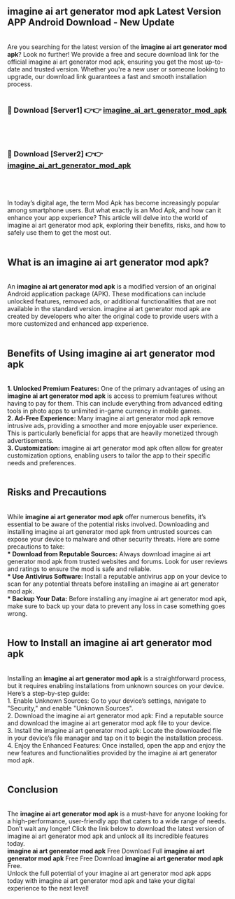 ## imagine ai art generator mod apk Latest Version APP Android Download - New Update
<br>
Are you searching for the latest version of the <strong>imagine ai art generator mod apk</strong>? Look no further! We provide a free and secure download link for the official imagine ai art generator mod apk, ensuring you get the most up-to-date and trusted version. Whether you're a new user or someone looking to upgrade, our download link guarantees a fast and smooth installation process.
<br>
<br>
<h3>🔴 Download [Server1] 👉👉 <a href="https://modyolo.store/imagine+ai+art+generator+mod+apk">imagine_ai_art_generator_mod_apk</a></h3><br>
<br>
<h3>🔴 Download [Server2] 👉👉 <a href="https://modyolo.store/imagine+ai+art+generator+mod+apk">imagine_ai_art_generator_mod_apk</a></h3><br>
<br>
<br>
In today’s digital age, the term Mod Apk has become increasingly popular among smartphone users. But what exactly is an Mod Apk, and how can it enhance your app experience? This article will delve into the world of imagine ai art generator mod apk, exploring their benefits, risks, and how to safely use them to get the most out.
<br>
<br>
<h2>What is an imagine ai art generator mod apk?</h2>
<br>
An <strong>imagine ai art generator mod apk</strong> is a modified version of an original Android application package (APK). These modifications can include unlocked features, removed ads, or additional functionalities that are not available in the standard version. imagine ai art generator mod apk are created by developers who alter the original code to provide users with a more customized and enhanced app experience.
<br>
<br>
<h2>Benefits of Using imagine ai art generator mod apk</h2>
<br>
<strong> 1. Unlocked Premium Features:</strong> One of the primary advantages of using an <strong>imagine ai art generator mod apk</strong> is access to premium features without having to pay for them. This can include everything from advanced editing tools in photo apps to unlimited in-game currency in mobile games.
<br>
<strong> 2. Ad-Free Experience:</strong> Many imagine ai art generator mod apk remove intrusive ads, providing a smoother and more enjoyable user experience. This is particularly beneficial for apps that are heavily monetized through advertisements.
<br>
<strong> 3. Customization:</strong> imagine ai art generator mod apk often allow for greater customization options, enabling users to tailor the app to their specific needs and preferences.
<br>
<br>
<h2>Risks and Precautions</h2>
<br>
While <strong>imagine ai art generator mod apk</strong> offer numerous benefits, it’s essential to be aware of the potential risks involved. Downloading and installing imagine ai art generator mod apk from untrusted sources can expose your device to malware and other security threats. Here are some precautions to take:
<br>
<strong> * Download from Reputable Sources:</strong> Always download imagine ai art generator mod apk from trusted websites and forums. Look for user reviews and ratings to ensure the mod is safe and reliable.
<br>
<strong> * Use Antivirus Software:</strong> Install a reputable antivirus app on your device to scan for any potential threats before installing an imagine ai art generator mod apk.
<br>
<strong> * Backup Your Data:</strong> Before installing any imagine ai art generator mod apk, make sure to back up your data to prevent any loss in case something goes wrong.
<br>
<br>
<h2>How to Install an imagine ai art generator mod apk</h2>
<br>
Installing an <strong>imagine ai art generator mod apk</strong> is a straightforward process, but it requires enabling installations from unknown sources on your device. Here’s a step-by-step guide:
<br>
 1. Enable Unknown Sources: Go to your device’s settings, navigate to "Security," and enable "Unknown Sources".
<br>
 2. Download the imagine ai art generator mod apk: Find a reputable source and download the imagine ai art generator mod apk file to your device.
<br>
 3. Install the imagine ai art generator mod apk: Locate the downloaded file in your device’s file manager and tap on it to begin the installation process.
<br>
 4. Enjoy the Enhanced Features: Once installed, open the app and enjoy the new features and functionalities provided by the imagine ai art generator mod apk.
<br>
<br>
<h2><strong>Conclusion</strong></h2>
<br>
The <strong>imagine ai art generator mod apk</strong> is a must-have for anyone looking for a high-performance, user-friendly app that caters to a wide range of needs. Don’t wait any longer! Click the link below to download the latest version of imagine ai art generator mod apk and unlock all its incredible features today.
<br>
<strong>imagine ai art generator mod apk</strong> Free Download Full <strong>imagine ai art generator mod apk</strong> Free Free Download <strong>imagine ai art generator mod apk</strong> Free.
<br>
Unlock the full potential of your imagine ai art generator mod apk apps today with imagine ai art generator mod apk and take your digital experience to the next level!